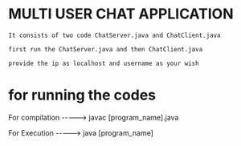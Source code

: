     
  # MULTI USER CHAT APPLICATION
    It consists of two code ChatServer.java and ChatClient.java
    
    first run the ChatServer.java and then ChatClient.java
    
    provide the ip as localhost and username as your wish
    
   # for running the codes
For compilation -----> javac [program_name].java

For Execution   -----> java [program_name]
    
